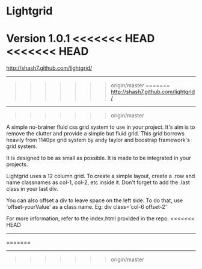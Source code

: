 Lightgrid
=========
Version 1.0.1
<<<<<<< HEAD
<<<<<<< HEAD
=======
http://shash7.github.com/lightgrid/
___
>>>>>>> origin/master
=======
http://shash7.github.com/lightgrid/
___
>>>>>>> origin/master

A simple no-brainer fluid css grid system to use in your project.
It's aim is to remove the clutter and provide a simple but fluid grid.
This grid borrows heavily from 1140px grid system by andy taylor and boostrap framework's grid system.

It is designed to be as small as possible. It is made to be integrated in your projects.

Lightgrid uses a 12 column grid. To create a simple layout, create a .row and name classnames as col-1, col-2, etc inside it.
Don't forget to add the .last class in your last div.

You can also offset a div to leave space on the left side. To do that, use 'offset-yourValue' as a class name.
Eg: div class='col-6 offset-2'

For more information, refer to the index.html provided in the repo.
<<<<<<< HEAD
___
=======
___
>>>>>>> origin/master
